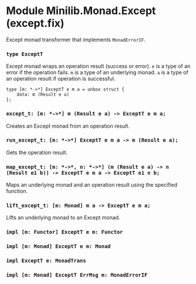 # Module Minilib.Monad.Except (except.fix)

Except monad transformer that implements `MonadErrorIF`.

### `type ExceptT`

Except monad wraps an operation result (success or error).
`e` is a type of an error if the operation fails.
`m` is a type of an underlying monad.
`a` is a type of an operation result if operation is successful.

```
type [m: *->*] ExceptT e m a = unbox struct {
    data: m (Result e a)
};
```
### `except_t: [m: *->*] m (Result e a) -> ExceptT e m a;`

Creates an Except monad from an operation result.

### `run_except_t: [m: *->*] ExceptT e m a -> m (Result e a);`

Gets the operation result.

### `map_except_t: [m: *->*, n: *->*] (m (Result e a) -> n (Result e1 b)) -> ExceptT e m a -> ExceptT e1 n b;`

Maps an underlying monad and an operation result using the specified function.

### `lift_except_t: [m: Monad] m a -> ExceptT e m a;`

Lifts an underlying monad to an Except monad.

### `impl [m: Functor] ExceptT e m: Functor`

### `impl [m: Monad] ExceptT e m: Monad`

### `impl ExceptT e: MonadTrans`

### `impl [m: Monad] ExceptT ErrMsg m: MonadErrorIF`

